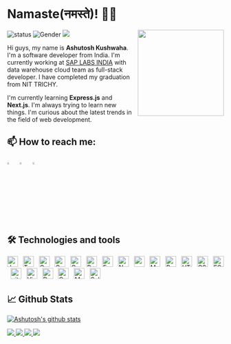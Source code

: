 <!-- ### Hi there 👋 -->
# **Namaste(नमस्ते)!** 🙏🏼

<!--
**ashutoshkush81/ashutoshkush81** is a ✨ _special_ ✨ repository because its `README.md` (this file) appears on your GitHub profile.

Here are some ideas to get you started:
-->
<img align='right' src='https://octodex.github.com/images/manufacturetocat.png' width='200"'>

![status](https://img.shields.io/badge/status-up-brightgreen) 
![Gender](https://img.shields.io/badge/gender-%F0%9F%A4%B5-lightgrey)
![](https://visitor-badge.glitch.me/badge?page_id=github.com/atk81)

Hi guys, my name is **Ashutosh Kushwaha**. I'm a software developer from India. I'm currently working at [SAP LABS INDIA](https://www.sap.com/india/about/labs-india.html) with data warehouse cloud team as full-stack developer. I have completed my graduation from NIT TRICHY.

I'm currently learning **Express.js** and **Next.js**. I'm always trying to learn new things. I'm curious about the latest trends in the field of web development.

## **📫 How to reach me**:
[<img src="https://img.icons8.com/fluency/344/twitter.png" width="3.5%"/>](https://twitter.com/atk_81)  &nbsp; [<img src="https://img.icons8.com/color/48/000000/linkedin.png" width="3.5%"/>](https://www.linkedin.com/in/ashutoshkush81/)  &nbsp; <a href="mailto:ashutoshkushwaha81@gmail.com"> <img src="https://img.icons8.com/fluent/48/000000/gmail.png" width="3.5%"/> </a>

 ## 🛠  **Technologies and tools**
<a name="learning-now"></a>
<img src="https://img.shields.io/badge/JavaScript-282C34?logo=javascript&logoColor=F7DF1E" alt="JavaScript logo" title="JavaScript" height="25"/>
&nbsp;
<img src="https://img.shields.io/badge/TypeScript-282C34?logo=typescript&logoColor=3178C6" alt="TypeScript logo" title="TypeScript" height="25" />
&nbsp;
<img src="https://img.shields.io/badge/Go-282C34?logo=go&logoColor=3178C6" alt="Golang logo" title="Go" height="25" />
&nbsp;
<img src="https://img.shields.io/badge/C-282C34?logo=c&logoColor=blue" alt="C logo" title="C" height="25" />
&nbsp;
<img src="https://img.shields.io/badge/C-282C34?logo=cplusplus&logoColor=red" alt="Cplusplus logo" title="CPP" height="25" />
&nbsp;
<img src="https://img.shields.io/badge/python-282C34?logo=python" alt="Python logo" title="Python" height="25" />
&nbsp;
<img src="https://img.shields.io/badge/express-282C34?logo=express" alt="Express logo" title="Express" height="25" />
&nbsp;
<img src="https://img.shields.io/badge/Node-282C34?logo=node.js" alt="Node logo" title="Node" height="25" />
&nbsp;
<img src="https://img.shields.io/badge/MongoDB-282C34?logo=mongodb" alt="mongodb logo" title="MongoDB" height="25" />
&nbsp;
<img src="https://img.shields.io/badge/MySQL-282C34?logo=mysql" alt="MySQL logo" title="MySQL" height="25" />
&nbsp;
<img src="https://img.shields.io/badge/Redis-282C34?logo=Redis" alt="Redis logo" title="Redis" height="25" />
&nbsp;
<img src="https://img.shields.io/badge/HTML5-282C34?logo=html5&logoColor=E34F26" alt="HTML5 logo" title="HTML5" height="25" />
&nbsp;
<img src="https://img.shields.io/badge/CSS3-282C34?logo=css3&logoColor=1572B6" alt="CSS3 logo" title="CSS3" height="25" />
&nbsp;
<img src="https://img.shields.io/badge/ESLint-282C34?logo=eslint&logoColor=4B32C3" alt="ESLint logo" title="ESLint" height="25" />
&nbsp;
<img src="https://img.shields.io/badge/git-282C34?logo=git&logoColor=F05032" alt="git logo" title="git" height="25" />
&nbsp;
<img src="https://img.shields.io/badge/VS%20Code-282C34?logo=visual-studio-code&logoColor=007ACC" alt="Visual Studio Code logo" title="Visual Studio Code" height="25" />
&nbsp;
<img src="https://img.shields.io/badge/docker-282C34?logo=docker" alt="Docker logo" title="Docker" height="25" />
&nbsp;
<img src="https://img.shields.io/badge/Cypress-282C34?logo=cypress" alt="Cypress logo" title="Cypress" height="25" />
&nbsp;
<img src="https://img.shields.io/badge/Mocha-282C34?logo=mocha" alt="Mocha logo" title="Mocha" height="25" />
&nbsp;
<img src="https://img.shields.io/badge/Solidity-282C34?logo=solidity" alt="Solidity logo" title="Solidity" height="25" />
&nbsp;
<a name="learning-next"></a>

<!-- 
## 🔧 **Technology and Tools**
![](https://img.shields.io/badge/OS-Linux-informational?style=flat&logo=linux&logoColor=white&color=2bbc8a)
![](https://img.shields.io/badge/Editor-vscode-informational?style=flat&logo=visual-studio-code&logoColor=white&color=2bbc8a)
![](https://img.shields.io/badge/Shell-Bash-informational?style=flat&logo=gnu-bash&logoColor=white&color=2bbc8a)
![](https://img.shields.io/badge/Code-C-informational?style=flat&logo=c&logoColor=white&color=2bbc8a)
![](https://img.shields.io/badge/Code-C++-informational?style=flat&logo=c&logoColor=white&color=2bbc8a)
![](https://img.shields.io/badge/Code-Javascript-informational?style=flat&logo=javascript&logoColor=white&color=2bbc8a)
![](https://img.shields.io/badge/Code-Typescript-informational?style=flat&logo=typescript&logoColor=white&color=2bbc8a)
![](https://img.shields.io/badge/Code-Python-informational?style=flat&logo=python&logoColor=white&color=2bbc8a)
![](https://img.shields.io/badge/Tools-HTML-informational?style=flat&logo=html5&logoColor=white&color=2bbc8a)
![](https://img.shields.io/badge/Tools-CSS-informational?style=flat&logo=css3&logoColor=white&color=2bbc8a)
![](https://img.shields.io/badge/Tools-SCSS-informational?style=flat&logo=sass&logoColor=white&color=2bbc8a)
![](https://img.shields.io/badge/Tools-MySQL-informational?style=flat&logo=mysql&logoColor=white&color=2bbc8a)
![](https://img.shields.io/badge/Tools-MongoDB-informational?style=flat&logo=mongodb&logoColor=white&color=2bbc8a)
![](https://img.shields.io/badge/Technology-GIT-informational?style=flat&logo=git&logoColor=white&color=2bbc8a)
![](https://img.shields.io/badge/Technology-Blockchain-informational?style=flat&logo=bitcoin&logoColor=white&color=2bbc8a)


<h3 align="left">Languages and Tools:</h3>
<p align="left"> <a href="https://www.gnu.org/software/bash/" target="_blank" rel="noreferrer"> <img src="https://www.vectorlogo.zone/logos/gnu_bash/gnu_bash-icon.svg" alt="bash" width="40" height="40"/> </a> <a href="https://www.cprogramming.com/" target="_blank" rel="noreferrer"> <img src="https://raw.githubusercontent.com/devicons/devicon/master/icons/c/c-original.svg" alt="c" width="40" height="40"/> </a> <a href="https://www.w3schools.com/cpp/" target="_blank" rel="noreferrer"> <img src="https://raw.githubusercontent.com/devicons/devicon/master/icons/cplusplus/cplusplus-original.svg" alt="cplusplus" width="40" height="40"/> </a> <a href="https://www.w3schools.com/css/" target="_blank" rel="noreferrer"> <img src="https://raw.githubusercontent.com/devicons/devicon/master/icons/css3/css3-original-wordmark.svg" alt="css3" width="40" height="40"/> </a> <a href="https://www.cypress.io" target="_blank" rel="noreferrer"> <img src="https://raw.githubusercontent.com/simple-icons/simple-icons/6e46ec1fc23b60c8fd0d2f2ff46db82e16dbd75f/icons/cypress.svg" alt="cypress" width="40" height="40"/> </a> <a href="https://www.docker.com/" target="_blank" rel="noreferrer"> <img src="https://raw.githubusercontent.com/devicons/devicon/master/icons/docker/docker-original-wordmark.svg" alt="docker" width="40" height="40"/> </a> <a href="https://expressjs.com" target="_blank" rel="noreferrer"> <img src="https://raw.githubusercontent.com/devicons/devicon/master/icons/express/express-original-wordmark.svg" alt="express" width="40" height="40"/> </a> <a href="https://git-scm.com/" target="_blank" rel="noreferrer"> <img src="https://www.vectorlogo.zone/logos/git-scm/git-scm-icon.svg" alt="git" width="40" height="40"/> </a> <a href="https://golang.org" target="_blank" rel="noreferrer"> <img src="https://raw.githubusercontent.com/devicons/devicon/master/icons/go/go-original.svg" alt="go" width="40" height="40"/> </a> <a href="https://www.w3.org/html/" target="_blank" rel="noreferrer"> <img src="https://raw.githubusercontent.com/devicons/devicon/master/icons/html5/html5-original-wordmark.svg" alt="html5" width="40" height="40"/> </a> <a href="https://developer.mozilla.org/en-US/docs/Web/JavaScript" target="_blank" rel="noreferrer"> <img src="https://raw.githubusercontent.com/devicons/devicon/master/icons/javascript/javascript-original.svg" alt="javascript" width="40" height="40"/> </a> <a href="https://www.linux.org/" target="_blank" rel="noreferrer"> <img src="https://raw.githubusercontent.com/devicons/devicon/master/icons/linux/linux-original.svg" alt="linux" width="40" height="40"/> </a> <a href="https://mochajs.org" target="_blank" rel="noreferrer"> <img src="https://www.vectorlogo.zone/logos/mochajs/mochajs-icon.svg" alt="mocha" width="40" height="40"/> </a> <a href="https://www.mongodb.com/" target="_blank" rel="noreferrer"> <img src="https://raw.githubusercontent.com/devicons/devicon/master/icons/mongodb/mongodb-original-wordmark.svg" alt="mongodb" width="40" height="40"/> </a> <a href="https://nodejs.org" target="_blank" rel="noreferrer"> <img src="https://raw.githubusercontent.com/devicons/devicon/master/icons/nodejs/nodejs-original-wordmark.svg" alt="nodejs" width="40" height="40"/> </a> <a href="https://postman.com" target="_blank" rel="noreferrer"> <img src="https://www.vectorlogo.zone/logos/getpostman/getpostman-icon.svg" alt="postman" width="40" height="40"/> </a> <a href="https://www.python.org" target="_blank" rel="noreferrer"> <img src="https://raw.githubusercontent.com/devicons/devicon/master/icons/python/python-original.svg" alt="python" width="40" height="40"/> </a> <a href="https://redis.io" target="_blank" rel="noreferrer"> <img src="https://raw.githubusercontent.com/devicons/devicon/master/icons/redis/redis-original-wordmark.svg" alt="redis" width="40" height="40"/> </a> <a href="https://www.typescriptlang.org/" target="_blank" rel="noreferrer"> <img src="https://raw.githubusercontent.com/devicons/devicon/master/icons/typescript/typescript-original.svg" alt="typescript" width="40" height="40"/> </a> </p> -->

## 📈 **Github Stats**
[![Ashutosh's github stats](https://github-readme-stats.vercel.app/api?username=atk81&show_icons=true&count_private=true&hide=contribs&theme=tokyonight)](https://github.com/atk81)


<!-- <div align="center" >
<a  href="https://github.com/atk81">
<!-- <img src="https://raw.githubusercontent.com/atk81/profile-summary-cards/master/profile-summary-card-output/nord_dark/3-stats.svg" width="32.5%">
<img src="https://raw.githubusercontent.com/atk81/profile-summary-cards/master/profile-summary-card-output/nord_dark/1-repos-per-language.svg" width="32.5%">
<img src="https://raw.githubusercontent.com/atk81/profile-summary-cards/master/profile-summary-card-output/nord_dark/2-most-commit-language.svg" width="32.5%"> -->

<!-- </a>

<details>
  <summary>More stats</summary>
  
<img align="center" src="https://raw.githubusercontent.com/atk81/profile-summary-cards/master/profile-summary-card-output/nord_dark/0-profile-details.svg" >

</details> -->
<!-- 
[![Top Langs](https://github-readme-stats.vercel.app/api/top-langs/?username=ashutoshkush81&layout=compact&theme=tokyonight&langs_count=7)](https://github.com/ashutoshkush81)
 -->




<a href="https://github.com/atk81/tKart">
<img src=https://github-readme-stats.vercel.app/api/pin/?username=atk81&repo=tKart&theme=tokyonight>
</a>

<a href="https://github.com/atk81/typescript-express-docker-template">
<img src=https://github-readme-stats.vercel.app/api/pin/?username=atk81&repo=typescript-express-docker-template&theme=tokyonight>
</a>

<a href="https://github.com/atk81/kickstarter">
<img src=https://github-readme-stats.vercel.app/api/pin/?username=atk81&repo=kickstarter&theme=tokyonight>
</a>


<a href="https://github.com/atk81/passport-jwt-auth">
<img src=https://github-readme-stats.vercel.app/api/pin/?username=atk81&repo=passport-jwt-auth&theme=tokyonight>
</a>





